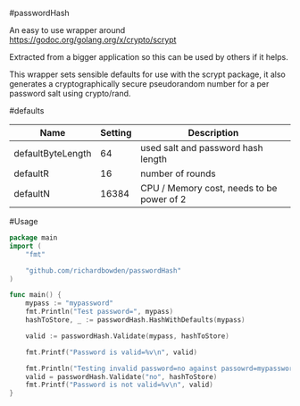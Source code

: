 #passwordHash

An easy to use wrapper around https://godoc.org/golang.org/x/crypto/scrypt

Extracted from a bigger application so this can be used by others if it helps.

This wrapper sets sensible defaults for use with the scrypt package, it also generates a cryptographically secure pseudorandom number for a per password salt using crypto/rand.

#defaults

Name  | Setting | Description
------------- | -------------|-------
defaultByteLength  | 64 | used salt and password hash length
defaultR  | 16 | number of rounds
defaultN  | 16384 | CPU / Memory cost, needs to be power of 2

#Usage

```go
package main
import (
	"fmt"

	"github.com/richardbowden/passwordHash"
)

func main() {
	mypass := "mypassword"
	fmt.Println("Test password=", mypass)
	hashToStore, _ := passwordHash.HashWithDefaults(mypass)

	valid := passwordHash.Validate(mypass, hashToStore)

	fmt.Printf("Password is valid=%v\n", valid)

	fmt.Println("Testing invalid password=no against passowrd=mypassword")
	valid = passwordHash.Validate("no", hashToStore)
	fmt.Printf("Password is not valid=%v\n", valid)
}

```
